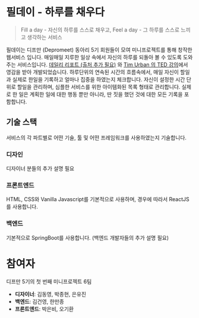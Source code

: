 # 필데이 - 하루를 채우다
> Fill a day - 자신의 하루를 스스로 채우고, Feel a day - 그 하루를 스스로 느끼고 생각하는 서비스

필데이는 디프만 (Depromeet) 동아리 5기 회원들이 모여 미니프로젝트를 통해 창작한 웹서비스 입니다. 매일매일 지루한 일상 속에서 자신의 하루를 되돌아 볼 수 있도록 도와주는 서비스입니다. [데일리 리포트 (출처 추가 필요)]() 와 [Tim Urban 의 TED 강의](https://www.ted.com/talks/tim_urban_inside_the_mind_of_a_master_procrastinator)에서 영감을 받아 개발되었습니다. 
하루단위의 연속된 시간의 흐름속에서, 매일 자신이 할일과 실제로 한일을 기록하고 얼마나 집중을 하였는지 체크합니다. 자신이 설정한 시간 단위로 할일을 관리하며, 심플한 서비스를 위한 아이템화된 목록 형태로 관리합니다. 실제로 한 일은 계획한 일에 대한 행동 뿐만 아니라, 딴 짓을 했던 것에 대한 모든 기록을 포함합니다.

## 기술 스택
서비스의 각 파트별로 어떤 기술, 툴 및 어떤 프레임워크를 사용하였는지 기술합니다.

### 디자인
디자이너 분들의 추가 설명 필요

### 프론트엔드
HTML, CSS와 Vanilla Javascript를 기본적으로 사용하며, 경우에 따라서 ReactJS를 사용합니다.

### 백엔드
기본적으로 SpringBoot를 사용합니다. (백엔드 개발자들의 추가 설명 필요)

# 참여자
디프만 5기의 첫 번째 미니프로젝트 6팀
- **디자이너**: 김동영, 박종현, 은유진
- **백엔드**: 김건영, 한만종
- **프론트엔드**: 박은비, 오기환
